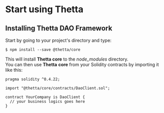 # Start using Thetta

## Installing Thetta DAO Framework

Start by going to your project's directory and type:

```
$ npm install --save @thetta/core
```

This will install **Thetta core** to the _node\_modules_ directory.  
You can then use **Thetta** **core** from your Solidity contracts by importing it like this:

```
pragma solidity ^0.4.22;

import "@thetta/core/contracts/DaoClient.sol";

contract YourCompany is DaoClient {
  // your business logics goes here
}
```



